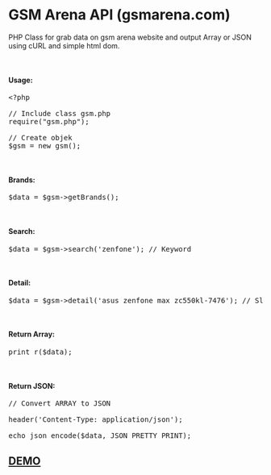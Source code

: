 # GSM Arena API (gsmarena.com)
<p>PHP Class for grab data on gsm arena website and output Array or JSON using cURL and simple html dom.</p>
<br>
<h4>Usage:</h4>
 

<pre>&lt;?php

// Include class gsm.php
require("gsm.php");

// Create objek
$gsm = new gsm();</pre>
<br>

<h4>Brands:</h4>
<pre>$data = $gsm-&gt;getBrands();</pre>

<br>
<h4>Search:</h4>
<pre>$data = $gsm-&gt;search('zenfone'); // Keyword</pre>

<br>
<h4>Detail:</h4>
<pre>$data = $gsm-&gt;detail('asus_zenfone_max_zc550kl-7476'); // Slug</pre>

<br>
<h4>Return Array:</h4>
<pre>print_r($data);<br></pre>

 <br>
<h4>Return JSON:</h4>
<pre>// Convert ARRAY to JSON<br>
header('Content-Type: application/json');<br>
echo json_encode($data, JSON_PRETTY_PRINT);</pre>
<a href="http://ibacor.com/widget/smartphone-spesifikasi"><h2>DEMO</h2></a>
